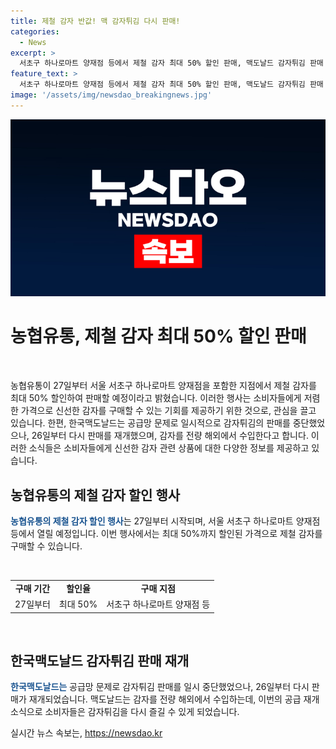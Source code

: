 ```yaml
---
title: 제철 감자 반값! 맥 감자튀김 다시 판매!
categories:
  - News
excerpt: >
  서초구 하나로마트 양재점 등에서 제철 감자 최대 50% 할인 판매, 맥도날드 감자튀김 판매 재개 - 농협유통이 서초구 하나로마트 양재점을 중심으로 제철 감자를 50% 할인 판매한다고 발표했다. 한편, 한국맥도날드는 공급망 문제로 판매 중단한 감자튀김을 다시 판매하며 감자를 해외에서 수입한다고 전했다. (150자)
feature_text: >
  서초구 하나로마트 양재점 등에서 제철 감자 최대 50% 할인 판매, 맥도날드 감자튀김 판매 재개 - 농협유통이 서초구 하나로마트 양재점을 중심으로 제철 감자를 50% 할인 판매한다고 발표했다. 한편, 한국맥도날드는 공급망 문제로 판매 중단한 감자튀김을 다시 판매하며 감자를 해외에서 수입한다고 전했다. (150자)
image: '/assets/img/newsdao_breakingnews.jpg'
---
```


<p><img src="/assets/img/newsdao_breakingnews.jpg" alt="koreaapp 속보" /></p>

<h1 data-ke-size="size26">농협유통, 제철 감자 최대 50% 할인 판매</h1>

<p data-ke-size="size16">&nbsp;</p>

<p>농협유통이 27일부터 서울 서초구 하나로마트 양재점을 포함한 지점에서 제철 감자를 최대 50% 할인하여 판매할 예정이라고 밝혔습니다. 이러한 행사는 소비자들에게 저렴한 가격으로 신선한 감자를 구매할 수 있는 기회를 제공하기 위한 것으로, 관심을 끌고 있습니다. 한편, 한국맥도날드는 공급망 문제로 일시적으로 감자튀김의 판매를 중단했었으나, 26일부터 다시 판매를 재개했으며, 감자를 전량 해외에서 수입한다고 합니다. 이러한 소식들은 소비자들에게 신선한 감자 관련 상품에 대한 다양한 정보를 제공하고 있습니다.</p></p>

<h2 data-ke-size="size24">농협유통의 제철 감자 할인 행사</h2>

<p data-ke-size="size16"><b><span style="color: #1a5490;">농협유통의 제철 감자 할인 행사</span></b>는 27일부터 시작되며, 서울 서초구 하나로마트 양재점 등에서 열릴 예정입니다. 이번 행사에서는 최대 50%까지 할인된 가격으로 제철 감자를 구매할 수 있습니다.</p>

<p data-ke-size="size16">&nbsp;</p>

<table>
  <tbody>
    <tr>
      <td style="text-align: center; height: 17px;"><b>구매 기간</b></td>
      <td style="text-align: center; height: 17px;"><b>할인율</b></td>
      <td style="text-align: center; height: 17px;"><b>구매 지점</b></td>
    </tr>
    <tr>
      <td style="text-align: center; height: 17px;">27일부터</td>
      <td style="text-align: center; height: 17px;">최대 50%</td>
      <td style="text-align: center; height: 17px;">서초구 하나로마트 양재점 등</td>
    </tr>
  </tbody>
</table>

<p data-ke-size="size16">&nbsp;</p>

<h2 data-ke-size="size24">한국맥도날드 감자튀김 판매 재개</h2>

<p data-ke-size="size16"><b><span style="color: #1a5490;">한국맥도날드는</span></b> 공급망 문제로 감자튀김 판매를 일시 중단했었으나, 26일부터 다시 판매가 재개되었습니다. 맥도날드는 감자를 전량 해외에서 수입하는데, 이번의 공급 재개 소식으로 소비자들은 감자튀김을 다시 즐길 수 있게 되었습니다.</p>
실시간 뉴스 속보는, <a href="https://newsdao.kr" rel="dofollow">https://newsdao.kr</a>


